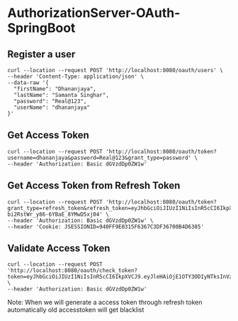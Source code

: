 # AuthorizationServer-OAuth-SpringBoot

## Register a user
~~~
curl --location --request POST 'http://localhost:8080/oauth/users' \
--header 'Content-Type: application/json' \
--data-raw '{
  "firstName": "Dhananjaya",
  "lastName": "Samanta Singhar",
  "password": "Real@123",
  "userName": "dhananjaya"
}'

~~~

## Get Access Token
~~~
curl --location --request POST 'http://localhost:8080/oauth/token?username=dhananjaya&password=Real@123&grant_type=password' \
--header 'Authorization: Basic dGVzdDp0ZW1w'
~~~

## Get Access Token from Refresh Token
~~~
curl --location --request POST 'http://localhost:8080/oauth/token?grant_type=refresh_token&refresh_token=eyJhbGciOiJIUzI1NiIsInR5cCI6IkpXVCJ9.eyJ1c2VyX25hbWUiOiJhZG1pbiIsInNjb3BlIjpbInJlYWQiLCJ3cml0ZSJdLCJhdGkiOiI0YTI3YzNhMS0wOTZlLTQ3NGQtOTFiMi1lYWY5OTE3MGY5MGEiLCJleHAiOjE1OTY3ODE4NDIsImF1dGhvcml0aWVzIjpbIlJPTEVfQURNSU4iLCJST0xFX1VTRVIiXSwianRpIjoiZDEyMzZlZjMtZWI4Zi00YjRmLTg2ZTQtMjhmZjQwMTc5MzUwIiwiY2xpZW50X2lkIjoidGVzdCJ9.p2DJwNt70vnNp-bi2RstWr_y86-6YBaE_8YMwD5xj04' \
--header 'Authorization: Basic dGVzdDp0ZW1w' \
--header 'Cookie: JSESSIONID=940FF9E0315F6367C3DF36700B4D6385'
~~~

## Validate Access Token 
~~~
curl --location --request POST 'http://localhost:8080/oauth/check_token?token=eyJhbGciOiJIUzI1NiIsInR5cCI6IkpXVCJ9.eyJleHAiOjE1OTY3ODIyNTksInVzZXJfbmFtZSI6ImRoYW5hbmpheWEiLCJhdXRob3JpdGllcyI6WyJST0xFX1VTRVIiXSwianRpIjoiMzY4MTcwZjgtOWRhMS00MGJjLTk3NzctNTQ1NGJmOTg0NmE1IiwiY2xpZW50X2lkIjoidGVzdCIsInNjb3BlIjpbInJlYWQiLCJ3cml0ZSJdfQ.rkr2DATNGiyUKurYLFQuNo_9a4RK9i_dSfsoh8htIXQ' \
--header 'Authorization: Basic dGVzdDp0ZW1w'
~~~


Note: When we will generate a access token through refresh token automatically old accesstoken will get blacklist

